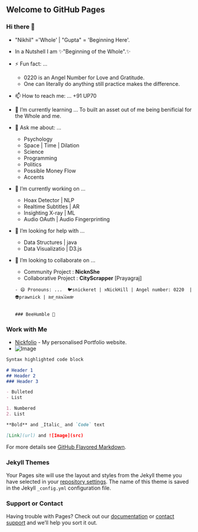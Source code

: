 ## Welcome to GitHub Pages

### Hi there 👋
- "Nikhil" ='Whole' | "Gupta" = 'Beginning Here'. 
- In a Nutshell I am ✨"Beginning of the Whole".✨

- ⚡ Fun fact: ... 
     - 0220 is an Angel Number for Love and Gratitude. 
     - One can literally do anything still practice makes the difference.
    

- 📫 How to reach me: ...  +91 UP70

- 🌱 I’m currently learning ... To built an asset out of me being benificial for the Whole and me.

      

- 💬 Ask me about: ...    
    - Psychology                                                                                 
    - Space | Time | Dilation                                                                      
    - Science                                                                                 
    - Programming                                                                             
    - Politics                                                                               
    - Possible Money Flow                                                                        
    - Accents
    
    
- 🔭 I’m currently working on ...
    - Hoax Detector     | NLP
    - Realtime Subtitles     | AR
    - Insighting X-ray     | ML
    - Audio OAuth     | Audio Fingerprinting

- 🤔 I’m looking for help with ...
     - Data Structures     | java
     - Data Visualizatio     | D3.js
     
- 👯 I’m looking to collaborate on ...
     - Community Project : <b>NicknShe</b>
     - Collaborative Project : **CityScrapper** [Prayagraj]
      
      - 😄 Pronouns: ...  🐦snickeret | ♓NickHill | Angel number: 0220  | 👽prawnick | iͥmͫ_niͥcͨᴋⷦs͛oͦmͫeͤ
      
                                                                                                      ### BeeHumble 👋


### Work with Me

- [Nickfolio](https://hinickin.vercel.app)   - My personalised Portfolio website.
- ![Image](https://pbs.twimg.com/profile_images/1299768143376601089/ol2cUy-k_400x400.jpg)

```markdown
Syntax highlighted code block

# Header 1
## Header 2
### Header 3

- Bulleted
- List

1. Numbered
2. List

**Bold** and _Italic_ and `Code` text

[Link](url) and ![Image](src)
```

For more details see [GitHub Flavored Markdown](https://guides.github.com/features/mastering-markdown/).

### Jekyll Themes

Your Pages site will use the layout and styles from the Jekyll theme you have selected in your [repository settings](https://github.com/Nickhill28/Nickhill28.github.io/settings). The name of this theme is saved in the Jekyll `_config.yml` configuration file.

### Support or Contact

Having trouble with Pages? Check out our [documentation](https://docs.github.com/categories/github-pages-basics/) or [contact support](https://github.com/contact) and we’ll help you sort it out.
